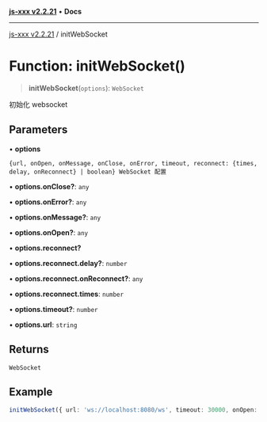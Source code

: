 [**js-xxx v2.2.21**](../README.md) • **Docs**

***

[js-xxx v2.2.21](../README.md) / initWebSocket

# Function: initWebSocket()

> **initWebSocket**(`options`): `WebSocket`

初始化 websocket

## Parameters

• **options**

`{url, onOpen, onMessage, onClose, onError, timeout, reconnect: {times, delay, onReconnect} | boolean} WebSocket 配置`

• **options.onClose?**: `any`

• **options.onError?**: `any`

• **options.onMessage?**: `any`

• **options.onOpen?**: `any`

• **options.reconnect?**

• **options.reconnect.delay?**: `number`

• **options.reconnect.onReconnect?**: `any`

• **options.reconnect.times**: `number`

• **options.timeout?**: `number`

• **options.url**: `string`

## Returns

`WebSocket`

## Example

```ts
initWebSocket({ url: 'ws://localhost:8080/ws', timeout: 30000, onOpen: () => {}, onMessage: () => {}, onClose: () => {}, onError: () => {}, reconnect: {} })
```
